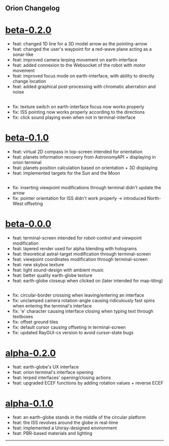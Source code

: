 ## Orion Changelog

# [beta-0.2.0]

- feat: changed 1D line for a 3D model arrow as the pointing-arrow
- feat: changed the user's waypoint for a red-wave plane acting as a sonar-like
- feat: improved camera lerping movement on earth-interface
- feat: added connexion to the Websocket of the robot with motor movement
- feat: improved focus mode on earth-interface, with ability to directly change location
- feat: added graphical post-processing with chromatic aberration and noise
##
- fix: texture switch on earth-interface focus now works properly
- fix: ISS pointing now works properly according to the directions
- fix: click sound playing even when not in terminal-interface

# [beta-0.1.0]
- feat: virtual 2D compass in top-screen intended for orientation
- feat: planets information recovery from AstronomyAPI + displaying in orion terminal
- feat: planets position calculation based on orientation + 3D displaying
- feat: implemented targets for the Sun and the Moon
##
- fix: inserting viewpoint modifications through terminal didn't update the arrow
- fix: pointer orientation for ISS didn't work properly -> introduced North-West offseting

# [beta-0.0.0]

- feat: terminal-screen intended for robot-control and viewpoint modification 
- feat: layered render used for alpha blending with holograms
- feat: theoretical astral-target modification through terminal-screen
- feat: viewpoint coordinates modification through terminal-screen
- feat: new skybox texture
- feat: light sound-design with ambient music
- feat: better quality earth-globe texture
- feat: earth-globe closeup when clicked on (later intended for map-tiling)
##
- fix: circular-border crossing when leaving/entering an interface
- fix: unclamped camera rotation-angle causing ridiculously fast spins when entering the terminal's interface
- fix: 'e' character causing interface closing when typing text through textboxes
- fix: offset ground tiles
- fix: default cursor causing offseting in terminal-screen
- fix: updated RayGUI-cs version to avoid cursor-state bugs

# [alpha-0.2.0]

- feat: earth-globe's UX interface
- feat: orion terminal's interface opening
- feat: lerped interfaces' opening/closing actions
- feat: upgraded ECEF functions by adding rotation values + reverse ECEF

# [alpha-0.1.0]

- feat: an earth-globe stands in the middle of the circular platform
- feat: the ISS revolves around the globe in real-time
- feat: implemented a Uniray-designed environment
- feat: PBR-based materials and lighting

---

[beta-0.2.0]: https://git.s2.rpn.ch/ComtesseE1/orion/-/releases/beta-0.2.0
[beta-0.1.0]: https://git.s2.rpn.ch/ComtesseE1/orion/-/tags/beta-0.1.0
[beta-0.0.0]: https://git.s2.rpn.ch/ComtesseE1/orion/-/releases/beta-0.0.0
[alpha-0.2.0]: https://git.s2.rpn.ch/ComtesseE1/orion/-/tags/alpha-0.2.0
[alpha-0.1.0]: https://git.s2.rpn.ch/ComtesseE1/orion/-/tags/alpha-0.1.0